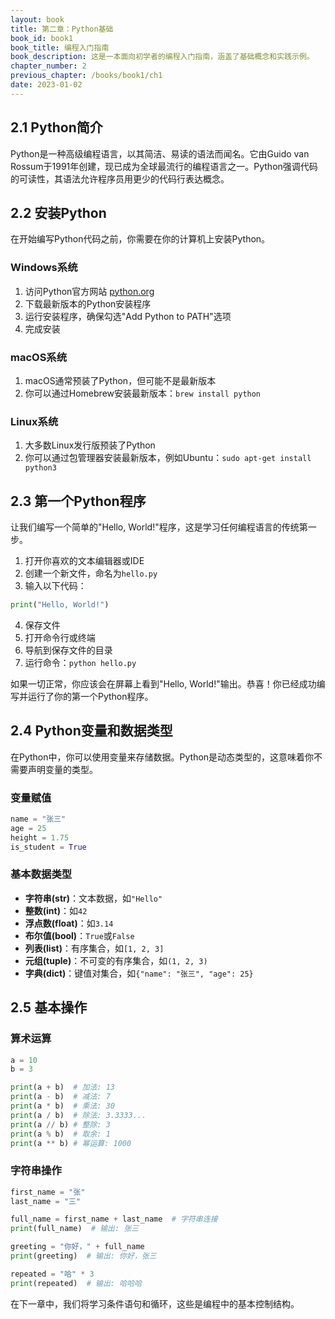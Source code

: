 ```yaml
---
layout: book
title: 第二章：Python基础
book_id: book1
book_title: 编程入门指南
book_description: 这是一本面向初学者的编程入门指南，涵盖了基础概念和实践示例。
chapter_number: 2
previous_chapter: /books/book1/ch1
date: 2023-01-02
---
```


## 2.1 Python简介

Python是一种高级编程语言，以其简洁、易读的语法而闻名。它由Guido van Rossum于1991年创建，现已成为全球最流行的编程语言之一。Python强调代码的可读性，其语法允许程序员用更少的代码行表达概念。

## 2.2 安装Python

在开始编写Python代码之前，你需要在你的计算机上安装Python。

### Windows系统
1. 访问Python官方网站 [python.org](https://www.python.org/downloads/)
2. 下载最新版本的Python安装程序
3. 运行安装程序，确保勾选"Add Python to PATH"选项
4. 完成安装

### macOS系统
1. macOS通常预装了Python，但可能不是最新版本
2. 你可以通过Homebrew安装最新版本：`brew install python`

### Linux系统
1. 大多数Linux发行版预装了Python
2. 你可以通过包管理器安装最新版本，例如Ubuntu：`sudo apt-get install python3`

## 2.3 第一个Python程序

让我们编写一个简单的"Hello, World!"程序，这是学习任何编程语言的传统第一步。

1. 打开你喜欢的文本编辑器或IDE
2. 创建一个新文件，命名为`hello.py`
3. 输入以下代码：

```python
print("Hello, World!")
```

4. 保存文件
5. 打开命令行或终端
6. 导航到保存文件的目录
7. 运行命令：`python hello.py`

如果一切正常，你应该会在屏幕上看到"Hello, World!"输出。恭喜！你已经成功编写并运行了你的第一个Python程序。

## 2.4 Python变量和数据类型

在Python中，你可以使用变量来存储数据。Python是动态类型的，这意味着你不需要声明变量的类型。

### 变量赋值
```python
name = "张三"
age = 25
height = 1.75
is_student = True
```

### 基本数据类型
- **字符串(str)**：文本数据，如`"Hello"`
- **整数(int)**：如`42`
- **浮点数(float)**：如`3.14`
- **布尔值(bool)**：`True`或`False`
- **列表(list)**：有序集合，如`[1, 2, 3]`
- **元组(tuple)**：不可变的有序集合，如`(1, 2, 3)`
- **字典(dict)**：键值对集合，如`{"name": "张三", "age": 25}`

## 2.5 基本操作

### 算术运算
```python
a = 10
b = 3

print(a + b)  # 加法: 13
print(a - b)  # 减法: 7
print(a * b)  # 乘法: 30
print(a / b)  # 除法: 3.3333...
print(a // b) # 整除: 3
print(a % b)  # 取余: 1
print(a ** b) # 幂运算: 1000
```

### 字符串操作
```python
first_name = "张"
last_name = "三"

full_name = first_name + last_name  # 字符串连接
print(full_name)  # 输出: 张三

greeting = "你好，" + full_name
print(greeting)  # 输出: 你好，张三

repeated = "哈" * 3
print(repeated)  # 输出: 哈哈哈
```

在下一章中，我们将学习条件语句和循环，这些是编程中的基本控制结构。 